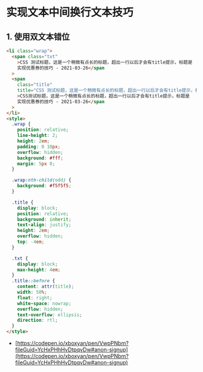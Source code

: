 # 实现文本中间换行文本技巧

## 1. 使用双文本错位

```html
<li class="wrap">
  <span class="txt"
    >CSS 测试标题，这是一个稍微有点长的标题，超出一行以后才会有title提示，标题是
    实现优惠券的技巧 - 2021-03-26</span
  >
  <span
    class="title"
    title="CSS 测试标题，这是一个稍微有点长的标题，超出一行以后才会有title提示，标题是 实现优惠券的技巧 - 2021-03-26"
    >CSS测试标题，这是一个稍微有点长的标题，超出一行以后才会有title提示，标题是
    实现优惠券的技巧 - 2021-03-26</span
  >
</li>
<style>
  .wrap {
    position: relative;
    line-height: 2;
    height: 2em;
    padding: 0 10px;
    overflow: hidden;
    background: #fff;
    margin: 5px 0;
  }

  .wrap:nth-child(odd) {
    background: #f5f5f5;
  }

  .title {
    display: block;
    position: relative;
    background: inherit;
    text-align: justify;
    height: 2em;
    overflow: hidden;
    top: -4em;
  }

  .txt {
    display: block;
    max-height: 4em;
  }
  .title::before {
    content: attr(title);
    width: 50%;
    float: right;
    white-space: nowrap;
    overflow: hidden;
    text-overflow: ellipsis;
    direction: rtl;
  }
</style>
```

- [https://codepen.io/xboxyan/pen/VwpPNbm?fileGuid=YcHxPHhHvDtpqvDw#anon-signup](https://codepen.io/xboxyan/pen/VwpPNbm?fileGuid=YcHxPHhHvDtpqvDw#anon-signup)
